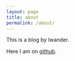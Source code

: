 ```yaml
---
layout: page
title: about
permalink: /about/
---
```


This is a blog by lwander.

Here I am on [github](https://github.com/lwander).
